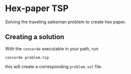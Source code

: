 # Hex-paper TSP
Solving the traveling salesman problem to create hex paper.

## Creating a solution
With the `concorde` executable in your path, run

```shell
concorde problem.tsp
```

this will create a corresponding `problem.sol` file.
